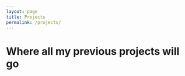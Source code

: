 ```yaml
---
layout: page
title: Projects
permalink: /projects/
---
```


# Where all my previous projects will go
